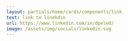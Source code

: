 ```yaml
---
layout: partials/home/cards/components/link
text: link to linekdin
url: https://www.linkedin.com/in/dpeled/
image: /assets/img/socials/linkedin.svg
---
```

